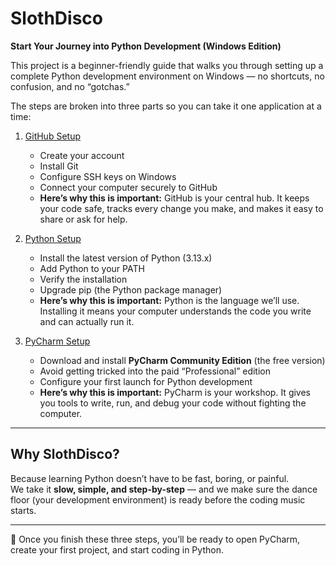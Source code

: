 # SlothDisco

**Start Your Journey into Python Development (Windows Edition)**  

This project is a beginner-friendly guide that walks you through setting up a complete Python development environment on Windows — no shortcuts, no confusion, and no “gotchas.”  

The steps are broken into three parts so you can take it one application at a time:  

1. [GitHub Setup](github.md)  
   - Create your account  
   - Install Git  
   - Configure SSH keys on Windows  
   - Connect your computer securely to GitHub  
   - **Here’s why this is important:** GitHub is your central hub. It keeps your code safe, tracks every change you make, and makes it easy to share or ask for help.  

2. [Python Setup](python.md)  
   - Install the latest version of Python (3.13.x)  
   - Add Python to your PATH  
   - Verify the installation  
   - Upgrade pip (the Python package manager)  
   - **Here’s why this is important:** Python is the language we’ll use. Installing it means your computer understands the code you write and can actually run it.  

3. [PyCharm Setup](pycharm.md)  
   - Download and install **PyCharm Community Edition** (the free version)  
   - Avoid getting tricked into the paid “Professional” edition  
   - Configure your first launch for Python development  
   - **Here’s why this is important:** PyCharm is your workshop. It gives you tools to write, run, and debug your code without fighting the computer.  

---

## Why SlothDisco?
Because learning Python doesn’t have to be fast, boring, or painful.  
We take it **slow, simple, and step-by-step** — and we make sure the dance floor (your development environment) is ready before the coding music starts.  

---

🚀 Once you finish these three steps, you’ll be ready to open PyCharm, create your first project, and start coding in Python.
